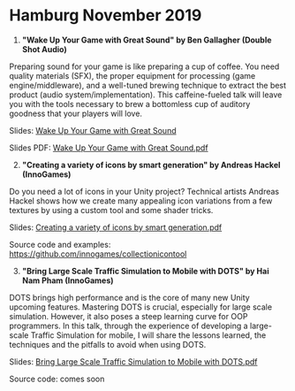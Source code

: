 # Hamburg November 2019

1. **"Wake Up Your Game with Great Sound" by Ben Gallagher (Double Shot Audio)**

Preparing sound for your game is like preparing a cup of coffee. You need quality materials (SFX), the proper equipment for processing (game engine/middleware), and a well-tuned brewing technique to extract the best product (audio system/implementation). This caffeine-fueled talk will leave you with the tools necessary to brew a bottomless cup of auditory goodness that your players will love.

Slides: [Wake Up Your Game with Great Sound](https://drive.google.com/open?id=11BTX9LGmor3DJPSY_57q15eD8MA_6N4VbQYAhvCu2s4)

Slides PDF: [Wake Up Your Game with Great Sound.pdf](https://github.com/innogames/unity-meetup/blob/master/meetup-november-2019/Ben_Gallagher_Wake_up_Your_Game_with_Great_Sound.pdf)

2. **"Creating a variety of icons by smart generation" by Andreas Hackel (InnoGames)**

Do you need a lot of icons in your Unity project? Technical artists Andreas Hackel shows how we create many appealing icon variations from a few textures by using a custom tool and some shader tricks.

Slides: [Creating a variety of icons by smart generation.pdf](https://github.com/innogames/unity-meetup/blob/master/meetup-november-2019/Andreas_Hackel_Unity_Meetup_2019_Creating_variety_of_icons_by_smart_generation.pdf)

Source code and examples: https://github.com/innogames/collectionicontool

3. **"Bring Large Scale Traffic Simulation to Mobile with DOTS" by Hai Nam Pham (InnoGames)**

DOTS brings high performance and is the core of many new Unity upcoming features. Mastering DOTS is crucial, especially for large scale simulation. However, it also poses a steep learning curve for OOP programmers. In this talk, through the experience of developing a large-scale Traffic Simulation for mobile, I will share the lessons learned, the techniques and the pitfalls to avoid when using DOTS.

Slides: [Bring Large Scale Traffic Simulation to Mobile with DOTS.pdf](https://github.com/innogames/unity-meetup/blob/master/meetup-november-2019/Nam_Pham_Unity_Meetup_2019_Traffic_Simulation_DOTS.pdf)

Source code: comes soon
